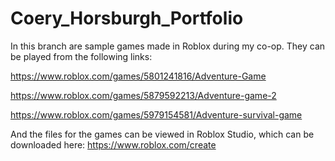 # Coery_Horsburgh_Portfolio

In this branch are sample games made in Roblox during my co-op. They can be played from the following links:

https://www.roblox.com/games/5801241816/Adventure-Game

https://www.roblox.com/games/5879592213/Adventure-game-2

https://www.roblox.com/games/5979154581/Adventure-survival-game

And the files for the games can be viewed in Roblox Studio, which can be downloaded here: https://www.roblox.com/create
